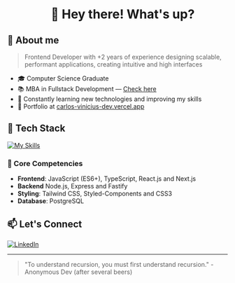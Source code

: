 
<div id="user-content-toc" align="center">
  <ul align="center" style="list-style: none;">
    <summary>
      <h1>👋 Hey there! What's up?  </h1>
    </summary>
  </ul>
</div>

## 📌 About me
> Frontend Developer with +2 years of experience designing scalable, performant applications, creating intuitive and high interfaces

- 🎓 Computer Science Graduate 
- 📚 MBA in Fullstack Development — [Check here](https://www.linkedin.com/posts/carlos-vinicius-dev_im-grateful-to-share-a-new-achievement-activity-7337987154221973504-v94I?utm_source=share&utm_medium=member_desktop&rcm=ACoAADqBNdoBSVFAknG7kreWUYiqbKUAUstyxdM)
- 🚀 Constantly learning new technologies and improving my skills
- 💼 Portfolio at [carlos-vinicius-dev.vercel.app](https://portfolio.skittz.dev)

## 🧰 Tech Stack

[![My Skills](https://skillicons.dev/icons?i=html,css,js,ts,react,vite,nextjs,tailwind,nodejs,docker,postgresql,figma&perline=6)](https://skillicons.dev)

###  🎯 Core Competencies
- **Frontend**: JavaScript (ES6+), TypeScript, React.js and Next.js
- **Backend** Node.js, Express and Fastify
- **Styling**: Tailwind CSS, Styled-Components and CSS3
- **Database**: PostgreSQL

## 📫 Let's Connect
[![LinkedIn](https://img.shields.io/badge/LinkedIn-0077B5?style=for-the-badge&logo=linkedin&logoColor=white)](https://linkedin.com/in/carlos-vinicius-dev)

---

> "To understand recursion, you must first understand recursion." - Anonymous Dev (after several beers)
